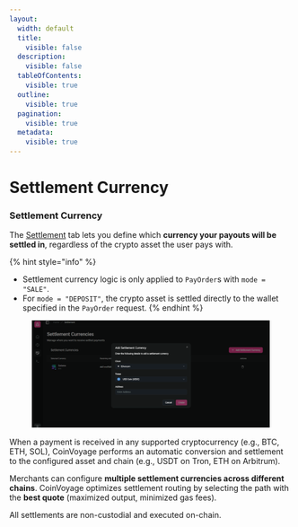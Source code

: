 ```yaml
---
layout:
  width: default
  title:
    visible: false
  description:
    visible: false
  tableOfContents:
    visible: true
  outline:
    visible: true
  pagination:
    visible: true
  metadata:
    visible: true
---
```


# Settlement Currency

### Settlement Currency

The [Settlement](https://dashboard.coinvoyage.io/settlement) tab lets you define which **currency your payouts will be settled in**, regardless of the crypto asset the user pays with.&#x20;

{% hint style="info" %}
* Settlement currency logic is only applied to `PayOrder`s with `mode = "SALE"`.
* For `mode = "DEPOSIT"`, the crypto asset is settled directly to the wallet specified in the `PayOrder` request.
{% endhint %}

<figure><img src="../.gitbook/assets/image (4).png" alt=""><figcaption></figcaption></figure>

When a payment is received in any supported cryptocurrency (e.g., BTC, ETH, SOL), CoinVoyage performs an automatic conversion and settlement to the configured asset and chain (e.g., USDT on Tron, ETH on Arbitrum).

Merchants can configure **multiple settlement currencies across different chains**. CoinVoyage optimizes settlement routing by selecting the path with the **best quote** (maximized output, minimized gas fees).&#x20;

All settlements are non-custodial and executed on-chain.
